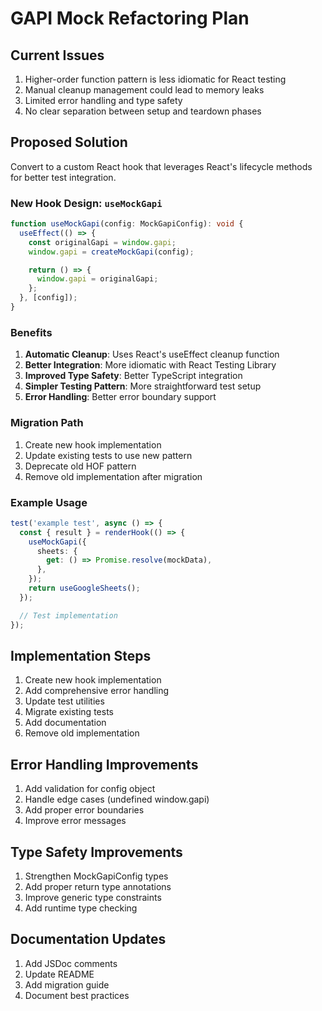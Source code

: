 # GAPI Mock Refactoring Plan

## Current Issues

1. Higher-order function pattern is less idiomatic for React testing
2. Manual cleanup management could lead to memory leaks
3. Limited error handling and type safety
4. No clear separation between setup and teardown phases

## Proposed Solution

Convert to a custom React hook that leverages React's lifecycle methods for better test integration.

### New Hook Design: `useMockGapi`

```typescript
function useMockGapi(config: MockGapiConfig): void {
  useEffect(() => {
    const originalGapi = window.gapi;
    window.gapi = createMockGapi(config);

    return () => {
      window.gapi = originalGapi;
    };
  }, [config]);
}
```

### Benefits

1. **Automatic Cleanup**: Uses React's useEffect cleanup function
2. **Better Integration**: More idiomatic with React Testing Library
3. **Improved Type Safety**: Better TypeScript integration
4. **Simpler Testing Pattern**: More straightforward test setup
5. **Error Handling**: Better error boundary support

### Migration Path

1. Create new hook implementation
2. Update existing tests to use new pattern
3. Deprecate old HOF pattern
4. Remove old implementation after migration

### Example Usage

```typescript
test('example test', async () => {
  const { result } = renderHook(() => {
    useMockGapi({
      sheets: {
        get: () => Promise.resolve(mockData),
      },
    });
    return useGoogleSheets();
  });

  // Test implementation
});
```

## Implementation Steps

1. Create new hook implementation
2. Add comprehensive error handling
3. Update test utilities
4. Migrate existing tests
5. Add documentation
6. Remove old implementation

## Error Handling Improvements

1. Add validation for config object
2. Handle edge cases (undefined window.gapi)
3. Add proper error boundaries
4. Improve error messages

## Type Safety Improvements

1. Strengthen MockGapiConfig types
2. Add proper return type annotations
3. Improve generic type constraints
4. Add runtime type checking

## Documentation Updates

1. Add JSDoc comments
2. Update README
3. Add migration guide
4. Document best practices
